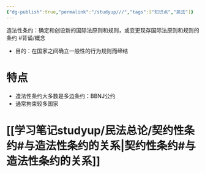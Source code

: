 ```yaml
---
{"dg-publish":true,"permalink":"/studyup///","tags":["知识点","民法"]}
---
```


造法性条约：确定和创设新的国际法原则和规则，或变更现存国际法原则和规则的条约 #背诵/概念 
- 目的：在国家之间确立一般性的行为规则而缔结
# 特点
- 造法性条约大多数是多边条约：BBNJ公约
- 通常拘束较多国家
# [[学习笔记studyup/民法总论/契约性条约#与造法性条约的关系\|契约性条约#与造法性条约的关系]]
